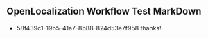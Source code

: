 ## OpenLocalization Workflow Test MarkDown
* 58f439c1-19b5-41a7-8b88-824d53e7f958 thanks!

<!--HONumber=Jul16_HO2-->


